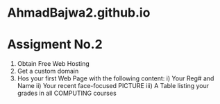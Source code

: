 # AhmadBajwa2.github.io
# Assigment No.2
1) Obtain Free Web Hosting
2) Get a custom domain
3) Hos your first Web Page with the following content:
    i) Your Reg# and Name
    ii) Your recent face-focused PICTURE 
    iii) A Table listing your grades in all COMPUTING courses